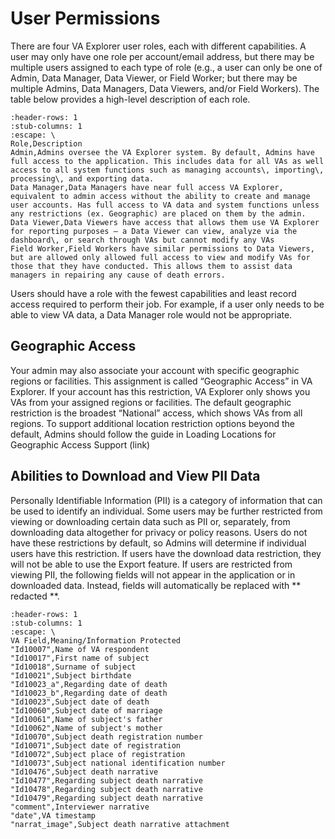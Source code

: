# User Permissions

There are four VA Explorer user roles, each with different capabilities. A user
may only have one role per account/email address, but there may be multiple
users assigned to each type of role (e.g., a user can only be one of Admin, Data
Manager, Data Viewer, or Field Worker; but there may be multiple Admins, Data
Managers, Data Viewers, and/or Field Workers). The table below provides a
high-level description of each role.

```{csv-table}
:header-rows: 1
:stub-columns: 1
:escape: \
Role,Description
Admin,Admins oversee the VA Explorer system. By default, Admins have full access to the application. This includes data for all VAs as well access to all system functions such as managing accounts\, importing\, processing\, and exporting data.
Data Manager,Data Managers have near full access VA Explorer, equivalent to admin access without the ability to create and manage user accounts. Has full access to VA data and system functions unless any restrictions (ex. Geographic) are placed on them by the admin.
Data Viewer,Data Viewers have access that allows them use VA Explorer for reporting purposes – a Data Viewer can view, analyze via the dashboard\, or search through VAs but cannot modify any VAs
Field Worker,Field Workers have similar permissions to Data Viewers, but are allowed only allowed full access to view and modify VAs for those that they have conducted. This allows them to assist data managers in repairing any cause of death errors.
```

Users should have a role with the fewest capabilities and least record access
required to perform their job. For example, if a user only needs to be able to
view VA data, a Data Manager role would not be appropriate.

## Geographic Access
Your admin may also associate your account with specific geographic regions or
facilities. This assignment is called “Geographic Access” in VA Explorer. If
your account has this restriction, VA Explorer only shows you VAs from your
assigned regions or facilities. The default geographic restriction is the broadest
“National” access, which shows VAs from all regions. To support additional
location restriction options beyond the default, Admins should follow the guide
in Loading Locations for Geographic Access Support (link)

## Abilities to Download and View PII Data
Personally Identifiable Information (PII) is a category of information that can
be used to identify an individual. Some users may be further restricted from
viewing or downloading certain data such as PII or, separately, from downloading
data altogether for privacy or policy reasons. Users do not have these restrictions
by default, so Admins will determine if individual users have this restriction.
If users have the download data restriction, they will not be able to use the
Export feature. If users are restricted from viewing PII, the following fields
will not appear in the application or in downloaded data. Instead, fields will
automatically be replaced with ** redacted **.

```{csv-table}
:header-rows: 1
:stub-columns: 1
:escape: \
VA Field,Meaning/Information Protected
"Id10007",Name of VA respondent
"Id10017",First name of subject
"Id10018",Surname of subject
"Id10021",Subject birthdate
"Id10023_a",Regarding date of death
"Id10023_b",Regarding date of death
"Id10023",Subject date of death
"Id10060",Subject date of marriage
"Id10061",Name of subject's father
"Id10062",Name of subject's mother
"Id10070",Subject death registration number
"Id10071",Subject date of registration
"Id10072",Subject place of registration
"Id10073",Subject national identification number
"Id10476",Subject death narrative
"Id10477",Regarding subject death narrative
"Id10478",Regarding subject death narrative
"Id10479",Regarding subject death narrative
"comment",Interviewer narrative
"date",VA timestamp
"narrat_image",Subject death narrative attachment
```
